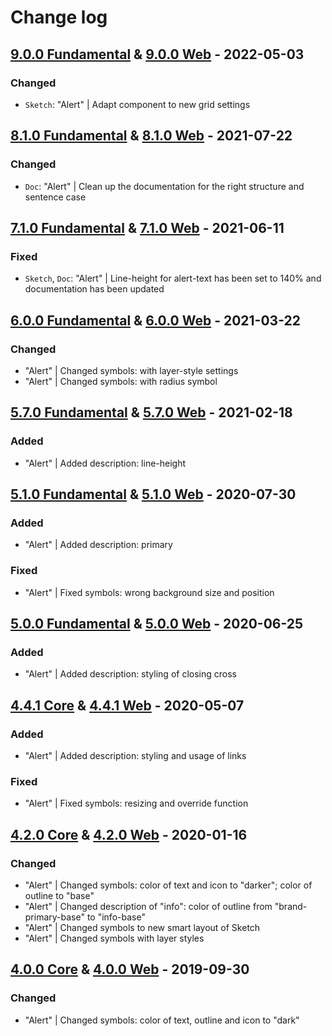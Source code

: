 # Change log

## [9.0.0 Fundamental](https://github.com/cake-hub/lidl-sketch/tree/v9.0.0) & [9.0.0 Web](https://github.com/cake-hub/lidl-web-sketch/tree/v9.0.0) - 2022-05-03

### Changed

* `Sketch`: "Alert" | Adapt component to new grid settings


## [8.1.0 Fundamental](https://github.com/cake-hub/lidl-sketch/tree/v8.1.0) & [8.1.0 Web](https://github.com/cake-hub/lidl-web-sketch/tree/v8.1.0) - 2021-07-22

### Changed

* `Doc`: "Alert" | Clean up the documentation for the right structure and sentence case


## [7.1.0 Fundamental](https://github.com/cake-hub/lidl-sketch/tree/v7.1.0) & [7.1.0 Web](https://github.com/cake-hub/lidl-web-sketch/tree/v7.1.0) - 2021-06-11

### Fixed

* `Sketch`, `Doc`: "Alert" | Line-height for alert-text has been set to 140% and documentation has been updated


## [6.0.0 Fundamental](https://github.com/cake-hub/lidl-sketch/tree/v6.0.0) & [6.0.0 Web](https://github.com/cake-hub/lidl-web-sketch/tree/v6.0.0) - 2021-03-22

### Changed

* "Alert" | Changed symbols: with layer-style settings
* "Alert" | Changed symbols: with radius symbol


## [5.7.0 Fundamental](https://github.com/cake-hub/lidl-sketch/tree/v5.7.0) & [5.7.0 Web](https://github.com/cake-hub/lidl-web-sketch/tree/v5.7.0) - 2021-02-18

### Added

* "Alert" | Added description: line-height


## [5.1.0 Fundamental](https://github.com/cake-hub/lidl-sketch/tree/v5.1.0) & [5.1.0 Web](https://github.com/cake-hub/lidl-web-sketch/tree/v5.1.0) - 2020-07-30

### Added

* "Alert" | Added description: primary

### Fixed

* "Alert" | Fixed symbols: wrong background size and position


## [5.0.0 Fundamental](https://github.com/cake-hub/lidl-sketch/tree/v5.0.0) & [5.0.0 Web](https://github.com/cake-hub/lidl-web-sketch/tree/v5.0.0) - 2020-06-25

### Added

* "Alert" | Added description: styling of closing cross


## [4.4.1 Core](https://www.secrz.de/bitbucket/projects/UXCAKE/repos/lidl-cake-ui-core/browse?at=refs%2Ftags%2Fv4.4.1) & [4.4.1 Web](https://www.secrz.de/bitbucket/projects/UXCAKE/repos/lidl-cake-ui-web/browse?at=refs%2Ftags%2Fv4.4.1) - 2020-05-07

### Added

* "Alert" | Added description: styling and usage of links

### Fixed

* "Alert" | Fixed symbols: resizing and override function


## [4.2.0 Core](https://www.secrz.de/bitbucket/projects/UXCAKE/repos/lidl-cake-ui-core/browse?at=refs%2Ftags%2Fv4.2.0) & [4.2.0 Web](https://www.secrz.de/bitbucket/projects/UXCAKE/repos/lidl-cake-ui-web/browse?at=refs%2Ftags%2Fv4.2.0) - 2020-01-16

### Changed

* "Alert" | Changed symbols: color of text and icon to "darker"; color of outline to "base"
* "Alert" | Changed description of "info": color of outline from "brand-primary-base" to "info-base"
* "Alert" | Changed symbols to new smart layout of Sketch
* "Alert" | Changed symbols with layer styles


## [4.0.0 Core](https://www.secrz.de/bitbucket/projects/UXCAKE/repos/lidl-cake-ui-core/browse?at=refs%2Ftags%2Fv4.0.0) & [4.0.0 Web](https://www.secrz.de/bitbucket/projects/UXCAKE/repos/lidl-cake-ui-web/browse?at=refs%2Ftags%2Fv4.0.0) - 2019-09-30

### Changed

* "Alert" | Changed symbols: color of text, outline and icon to "dark"
